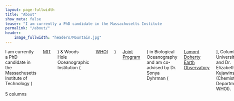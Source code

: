 ```yaml
---
layout: page-fullwidth
title: "About"
show_meta: false
teaser: "I am currently a PhD candidate in the Massachusetts Institute of Technology (<a href="http://www.mit.edu/">MIT</a>) & Woods Hole Oceanographic Institution (<a href="http://www.whoi.edu/">WHOI</a>) <a href="https://mit.whoi.edu/">Joint Program</a>) in Biological Oceanography and am co-advised by Dr. Sonya Dyhrman (<a href="http://www.ldeo.columbia.edu/">Lamont Doherty Earth Observatory</a>], Columbia University) and Dr. Elizabeth Kujawinski (Chemistry Department, WHOI)."
permalink: "/about/"
header:
    image_fullwidth: "headers/Mountain.jpg"
---
```


<div class="row">
  <div class="medium-7 columns">I am currently a PhD candidate in the Massachusetts Institute of Technology (<a href="http://www.mit.edu/">MIT</a>) & Woods Hole Oceanographic Institution (<a href="http://www.whoi.edu/">WHOI</a>) <a href="https://mit.whoi.edu/">Joint Program</a>) in Biological Oceanography and am co-advised by Dr. Sonya Dyhrman (<a href="http://www.ldeo.columbia.edu/">Lamont Doherty Earth Observatory</a>], Columbia University) and Dr. Elizabeth Kujawinski (Chemistry Department, WHOI).
  </div>
  <div class="medium-5 columns">5 columns
    </div>
</div>
